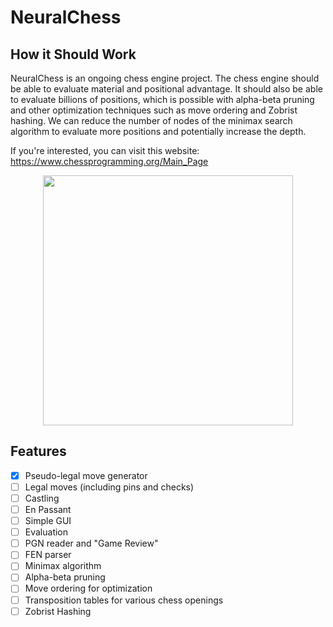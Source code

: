 # NeuralChess

## How it Should Work
NeuralChess is an ongoing chess engine project. The chess engine should be able to evaluate material and positional advantage. It should also be able to evaluate billions of positions, which is possible with alpha-beta pruning and other optimization techniques such as move ordering and Zobrist hashing. We can reduce the number of nodes of the minimax search algorithm to evaluate more positions and potentially increase the depth.

If you're interested, you can visit this website: https://www.chessprogramming.org/Main_Page

<p align="center">
  <img src="https://github.com/BlueProgrammer212/NeuralChess/assets/87359245/28cd13eb-4bbc-4f00-a8cc-423064c47ad3" 
       width="400" height="400" />
 </p>
 
## Features
- [x] Pseudo-legal move generator
- [ ] Legal moves (including pins and checks)
- [ ] Castling
- [ ] En Passant
- [ ] Simple GUI
- [ ] Evaluation
- [ ] PGN reader and "Game Review"
- [ ] FEN parser 
- [ ] Minimax algorithm
- [ ] Alpha-beta pruning 
- [ ] Move ordering for optimization
- [ ] Transposition tables for various chess openings
- [ ] Zobrist Hashing
